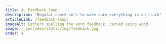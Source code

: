 ```yaml
---
title: 4. Feedback loop
description: "Regular check-in's to make sure everything is on track"
articleLink: /feedback-loop/
imageAlt: Letters spelling the word feedback, carved using wood
image: /_includes/static/img/feedback.jpg
order: 4
---
```

